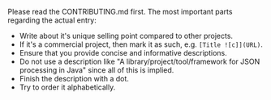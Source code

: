 Please read the CONTRIBUTING.md first. The most important parts regarding the actual entry:

- Write about it's unique selling point compared to other projects.
- If it's a commercial project, then mark it as such, e.g. `[Title ![c]](URL)`.
- Ensure that you provide concise and informative descriptions.
- Do not use a description like "A library/project/tool/framework for JSON processing in Java" since all of this is implied.
- Finish the description with a dot.
- Try to order it alphabetically.
